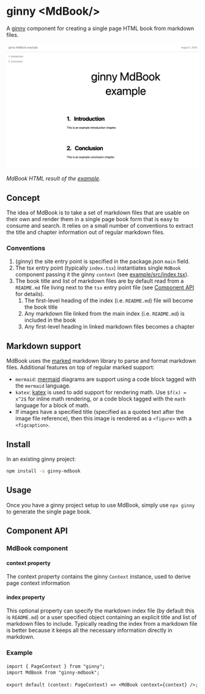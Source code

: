 # ginny \<MdBook/\>

A [ginny](https://github.com/jessevdk/ginny) component for creating a single page HTML book from markdown files.

![ginny MdBook example](example/example-rendering.png)

_MdBook HTML result of the [example](./example/)._

## Concept

The idea of MdBook is to take a set of markdown files that are usable on their own and render them in a single page book form that is easy to consume and search. It relies on a small number of conventions to extract the title and chapter information out of regular markdown files.

### Conventions

1. (ginny) the site entry point is specified in the package.json `main` field.
2. The tsx entry point (typically `index.tsx`) instantiates single `MdBook` component passing it the ginny `context` (see [example/src/index.tsx](./example/src/index.tsx)).
3. The book title and list of markdown files are by default read from a `README.md` file living next to the `tsx` entry point file (see [Component API](#component-api) for details).
   1. The first-level heading of the index (i.e. `README.md`) file will become the book title
   2. Any markdown file linked from the main index (i.e. `README.md`) is included in the book
   3. Any first-level heading in linked markdown files becomes a chapter

## Markdown support

MdBook uses the [marked](https://github.com/markedjs/marked) markdown library to parse and format markdown files. Additional features on top of regular marked support:

- `mermaid`: [mermaid](https://mermaid.js.org/) diagrams are support using a code block tagged with the `mermaid` language.
- `katex`: [katex](https://katex.org/) is used to add support for rendering math. Use `$f(x) = x^2$` for inline math rendering, or a code block tagged with the `math` language for a block of math.
- If images have a specified title (specified as a quoted text after the image file reference), then this image is rendered as a `<figure>` with a `<figcaption>`.

## Install

In an existing ginny project:

```bash
npm install -s ginny-mdbook
```

## Usage

Once you have a ginny project setup to use MdBook, simply use `npx ginny` to generate the single page book.

## Component API

### MdBook component

#### context property
The context property contains the ginny `Context` instance, used to derive page context information

#### index property
This optional property can specify the markdown index file (by default this is `README.md`) or a user specified object containing an explicit title and list of markdown files to include. Typically reading the index from a markdown file is better because it keeps all the necessary information directly in markdown.

### Example

```tsx
import { PageContext } from "ginny";
import MdBook from "ginny-mdbook";

export default (context: PageContext) => <MdBook context={context} />;
```
